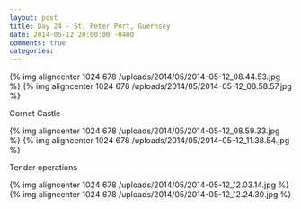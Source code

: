 ```yaml
---
layout: post
title: Day 24 - St. Peter Port, Guernsey
date: 2014-05-12 20:00:00 -0400
comments: true
categories: 
---
```

{% img aligncenter 1024 678 /uploads/2014/05/2014-05-12_08.44.53.jpg %}
{% img aligncenter 1024 678 /uploads/2014/05/2014-05-12_08.58.57.jpg %}

Cornet Castle

{% img aligncenter 1024 678 /uploads/2014/05/2014-05-12_08.59.33.jpg %}
{% img aligncenter 1024 678 /uploads/2014/05/2014-05-12_11.38.54.jpg %}

Tender operations

{% img aligncenter 1024 678 /uploads/2014/05/2014-05-12_12.03.14.jpg %}
{% img aligncenter 1024 678 /uploads/2014/05/2014-05-12_12.24.30.jpg %}
